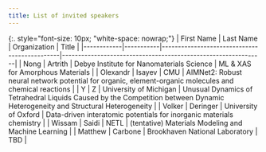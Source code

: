 ```yaml
---
title: List of invited speakers
---
```


<!-- <iframe src="https://docs.google.com/spreadsheets/d/e/2PACX-1vTrhhWHA_ABIXI9XUOInY707Ls0c3oyeeg10bwTu-_EKoEtuNK6YgCNBck7b-EjLquIJRyN56FkUlFT/pubhtml?widget=false&amp;headers=false;chrome=false" width="100%" style="height: 100vh;" frameborder="0" marginheight="0" marginwidth="0"></iframe> 

<iframe src="https://docs.google.com/spreadsheets/d/e/2PACX-1vTrhhWHA_ABIXI9XUOInY707Ls0c3oyeeg10bwTu-_EKoEtuNK6YgCNBck7b-EjLquIJRyN56FkUlFT/pubhtml?widget=true&amp;chrome=false&amp;headers=false" width="100%" height=1000px></iframe> -->

{:. style="font-size: 10px; "white-space: nowrap;"}
| First Name | Last Name | Organization                                  | Title                                                         |
|------------|-----------|----------------------------------------------|---------------------------------------------------------------|
| Nong       | Artrith   | Debye Institute for Nanomaterials Science   | ML & XAS for Amorphous Materials                               |
| Olexandr   | Isayev    | CMU                                          | AIMNet2: Robust neural network potential for organic, element-organic molecules and chemical reactions |
| Y          | Z         | University of Michigan                       | Unusual Dynamics of Tetrahedral Liquids Caused by the Competition between Dynamic Heterogeneity and Structural Heterogeneity |
| Volker     | Deringer   | University of Oxford                         | Data-driven interatomic potentials for inorganic materials chemistry |
| Wissam     | Saidi     | NETL                                         | (tentative) Materials Modeling and Machine Learning            |
| Matthew    | Carbone   | Brookhaven National Laboratory               | TBD                                                           |
